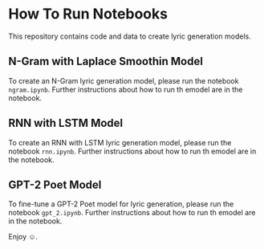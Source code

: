 # How To Run Notebooks

This repository contains code and data to create lyric generation models.

## N-Gram with Laplace Smoothin Model
To create an N-Gram lyric generation model, please run the notebook `ngram.ipynb`. Further instructions about how to run th emodel are in the notebook.

## RNN with LSTM Model
To create an RNN with LSTM lyric generation model, please run the notebook `rnn.ipynb`. Further instructions about how to run th emodel are in the notebook.

## GPT-2 Poet Model
To fine-tune a GPT-2 Poet model for lyric generation, please run the notebook `gpt_2.ipynb`. Further instructions about how to run th emodel are in the notebook.

Enjoy :relaxed:.
